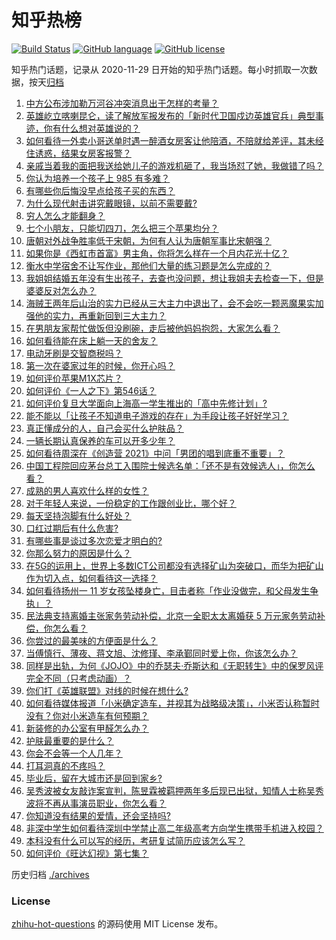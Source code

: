 # 知乎热榜
[![Build Status](https://github.com/ToWeLong/zhihu-hot-questions/workflows/CI/badge.svg)](https://github.com/ToWeLong/zhihu-hot-questions/actions)
[![GitHub language](https://img.shields.io/badge/language-golang-orange.svg)](https://golang.org/)
[![GitHub license](https://img.shields.io/github/license/ToWeLong/zhihu-hot-questions)](https://github.com/ToWeLong/zhihu-hot-questions/blob/main/LICENSE)

知乎热门话题，记录从 2020-11-29 日开始的知乎热门话题。每小时抓取一次数据，按天[归档](./archives)

<!-- BEGIN -->

1. [中方公布涉加勒万河谷冲突消息出于怎样的考量？](https://www.zhihu.com/question/445222303)
1. [英雄屹立喀喇昆仑，读了解放军报发布的「新时代卫国戍边英雄官兵」典型事迹，你有什么想对英雄说的？](https://www.zhihu.com/question/445151920)
1. [如何看待一外卖小哥送单时遇一醉酒女房客让他陪酒，不陪就给差评，其未经住诱惑，结果女房客报警？](https://www.zhihu.com/question/444991876)
1. [亲戚当着我的面把我送给她儿子的游戏机砸了，我当场怼了她，我做错了吗？](https://www.zhihu.com/question/444465408)
1. [你认为培养一个孩子上 985 有多难？](https://www.zhihu.com/question/435090746)
1. [有哪些你后悔没早点给孩子买的东西？](https://www.zhihu.com/question/389543038)
1. [为什么现代射击讲究戴眼镜，以前不需要戴?](https://www.zhihu.com/question/444202845)
1. [穷人怎么才能翻身？](https://www.zhihu.com/question/444003245)
1. [七个小朋友，只能切四刀，怎么把三个苹果均分？](https://www.zhihu.com/question/297440538)
1. [唐朝对外战争胜率低于宋朝，为何有人认为唐朝军事比宋朝强？](https://www.zhihu.com/question/445180095)
1. [如果你是《西虹市首富》男主角，你将怎么样在一个月内花光十亿？](https://www.zhihu.com/question/287526924)
1. [衡水中学宿舍不让写作业，那他们大量的练习题是怎么完成的？](https://www.zhihu.com/question/444674574)
1. [我姐姐结婚五年没有生出孩子，去查也没问题，想让我姐夫去检查一下，但是婆婆反对怎么办？](https://www.zhihu.com/question/444784179)
1. [海贼王两年后山治的实力已经从三大主力中退出了，会不会吃一颗恶魔果实加强他的实力，再重新回到三大主力？](https://www.zhihu.com/question/444897340)
1. [在男朋友家帮忙做饭但没刷碗，走后被他妈妈抱怨，大家怎么看？](https://www.zhihu.com/question/445036556)
1. [如何看待能在床上躺一天的舍友？](https://www.zhihu.com/question/318657086)
1. [电动牙刷是交智商税吗？](https://www.zhihu.com/question/426635230)
1. [第一次在婆家过年的时候，你开心吗？](https://www.zhihu.com/question/367723653)
1. [如何评价苹果M1X芯片？](https://www.zhihu.com/question/445143142)
1. [如何评价《一人之下》第546话？](https://www.zhihu.com/question/444915324)
1. [如何评价复旦大学面向上海高一学生推出的「高中先修计划」?](https://www.zhihu.com/question/444670234)
1. [能不能以「让孩子不知道电子游戏的存在」为手段让孩子好好学习？](https://www.zhihu.com/question/444830727)
1. [真正懂成分的人，自己会买什么护肤品？](https://www.zhihu.com/question/439017922)
1. [一辆长期认真保养的车可以开多少年？](https://www.zhihu.com/question/42018659)
1. [如何看待周深在《创造营 2021》中问「男团的唱到底重不重要」？](https://www.zhihu.com/question/445072446)
1. [中国工程院回应茅台总工入围院士候选名单：「还不是有效候选人」，你怎么看？](https://www.zhihu.com/question/445047136)
1. [成熟的男人喜欢什么样的女性？](https://www.zhihu.com/question/20454434)
1. [对于年轻人来说，一份稳定的工作跟创业比，哪个好？](https://www.zhihu.com/question/444691129)
1. [每天坚持泡脚有什么好处？](https://www.zhihu.com/question/286352117)
1. [口红过期后有什么危害?](https://www.zhihu.com/question/313043689)
1. [有哪些事是谈过多次恋爱才明白的?](https://www.zhihu.com/question/55783301)
1. [你那么努力的原因是什么？](https://www.zhihu.com/question/440504665)
1. [在5G的运用上，世界上多数ICT公司都没有选择矿山为突破口，而华为把矿山作为切入点，如何看待这一选择？](https://www.zhihu.com/question/443688048)
1. [如何看待扬州一 11 岁女孩坠楼身亡，目击者称「作业没做完，和父母发生争执」？](https://www.zhihu.com/question/445159951)
1. [民法典支持离婚主张家务劳动补偿，北京一全职太太离婚获 5 万元家务劳动补偿，你怎么看？](https://www.zhihu.com/question/445174058)
1. [你尝过的最美味的方便面是什么？](https://www.zhihu.com/question/417607029)
1. [当傅慎行、薄夜、蒋文旭、沈修瑾、李承鄞同时爱上你，你该怎么办？](https://www.zhihu.com/question/438674093)
1. [同样是出轨，为何《JOJO》中的乔瑟夫·乔斯达和《无职转生》中的保罗风评完全不同（只考虑动画）？](https://www.zhihu.com/question/444868066)
1. [你们打《英雄联盟》对线的时候在想什么?](https://www.zhihu.com/question/444147594)
1. [如何看待媒体报道「小米确定造车，并视其为战略级决策」，小米否认称暂时没有？你对小米造车有何预期？](https://www.zhihu.com/question/445214826)
1. [新装修的办公室有甲醛怎么办？](https://www.zhihu.com/question/296222015)
1. [护肤最重要的是什么？](https://www.zhihu.com/question/428147299)
1. [你会不会等一个人几年？](https://www.zhihu.com/question/444028949)
1. [打耳洞真的不疼吗？](https://www.zhihu.com/question/420933037)
1. [毕业后，留在大城市还是回到家乡?](https://www.zhihu.com/question/443012930)
1. [吴秀波被女友敲诈案宣判，陈昱霖被羁押两年多后现已出狱，知情人士称吴秀波将不再从事演员职业，你怎么看？](https://www.zhihu.com/question/445099517)
1. [你知道没有结果的爱情，还会坚持吗?](https://www.zhihu.com/question/443681239)
1. [非深中学生如何看待深圳中学禁止高二年级高考方向学生携带手机进入校园？](https://www.zhihu.com/question/445101386)
1. [本科没有什么可以写的经历，考研复试简历应该怎么写？](https://www.zhihu.com/question/313175414)
1. [如何评价《旺达幻视》第七集？](https://www.zhihu.com/question/445236389)

<!-- END -->

历史归档 [./archives](./archives)


### License
[zhihu-hot-questions](https://github.com/towelong/zhihu-hot-questions) 的源码使用 MIT License 发布。